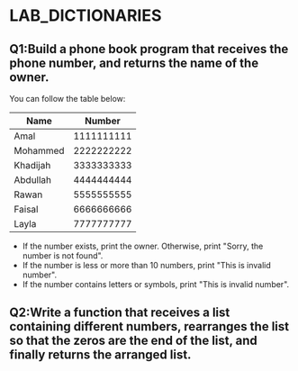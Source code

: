 # LAB_DICTIONARIES

## Q1:Build a phone book program that receives the phone number, and returns the name of the owner. 
You can follow the table below:

| Name    | Number      |
| -------- | ---------- |
| Amal     | 1111111111 |
| Mohammed | 2222222222 |
| Khadijah | 3333333333 |
| Abdullah  | 4444444444 |
| Rawan    | 5555555555 |
| Faisal   | 6666666666 |
| Layla    | 7777777777 |


- If the number exists, print the owner. Otherwise, print "Sorry, the number is not found".
- If the number is less or more than 10 numbers, print "This is invalid number".
- If the number contains letters or symbols, print "This is invalid number".

## Q2:Write a function that receives a list containing different numbers, rearranges the list so that the zeros are the end of the list, and finally returns the arranged list.
